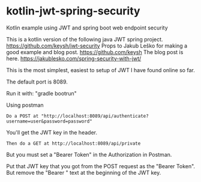 # kotlin-jwt-spring-security
Kotlin example using JWT and spring boot web endpoint security 


This is a kotlin version of the following java JWT spring project. https://github.com/keysh/jwt-security
Props to Jakub Leško for making a good example and blog post. https://github.com/keysh The blog post is here. https://jakublesko.com/spring-security-with-jwt/

This is the most simplest, easiest to setup of JWT I have found online so far. 

The default port is 8089.

Run it with:
"gradle bootrun"

Using postman 

```Do a POST at "http://localhost:8089/api/authenticate?username=user&password=password"```

You'll get the JWT key in the header.


```Then do a GET at http://localhost:8089/api/private```

But you must set a "Bearer Token" in the Authorization in Postman.

Put that JWT key that you got from the POST request as the "Bearer Token". But remove the "Bearer " text at the beginning of the JWT key.

